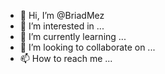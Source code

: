 - 👋 Hi, I’m @BriadMez
- 👀 I’m interested in ...
- 🌱 I’m currently learning ...
- 💞️ I’m looking to collaborate on ...
- 📫 How to reach me ...

<!---
BriadMez/BriadMez is a ✨ special ✨ repository because its `README.md` (this file) appears on your GitHub profile.
You can click the Preview link to take a look at your changes.

